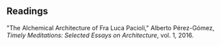 ## Readings

"The Alchemical Architecture of Fra Luca Pacioli," Alberto Pérez-Gómez, *Timely Meditations: Selected Essays on Architecture*, vol. 1, 2016.
